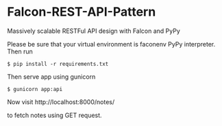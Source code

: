 # Falcon-REST-API-Pattern
Massively scalable RESTFul API design with Falcon and PyPy

Please be sure that your virtual environment is faconenv PyPy interpreter. Then run 

`$ pip install -r requirements.txt`

Then serve app using gunicorn

`$ gunicorn app:api`

Now visit http://localhost:8000/notes/

to fetch notes using GET request.
